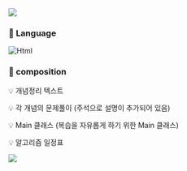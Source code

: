 <img src="https://capsule-render.vercel.app/api?type=waving&color=BDBDC8&height=150&section=header&text=🔥🖥️KTU's%20Algorithm%20Study%20Repository!🖥️🔥&fontSize=30" />

### 📌 Language
<img alt="Html" src ="https://img.shields.io/badge/JAVA-grey"></img>

### 📌 composition
💡 개념정리 텍스트

💡 각 개념의 문제풀이 (주석으로 설명이 추가되어 있음)

💡 Main 클래스 (복습을 자유롭게 하기 위한 Main 클래스)

💡 알고리즘 일정표

<img src="https://capsule-render.vercel.app/api?type=waving&color=BDBDC8&height=150&section=footer" />
